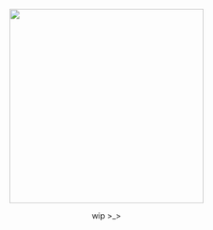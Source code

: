 <p /> <p /> <p />
<div align="center">
  <img src="https://github.com/user-attachments/assets/dbac0251-1487-4fcc-8cec-66b43f51ac61" height=350 weight=500> <p /> <p /> <p />
    wip >_>
</div>
